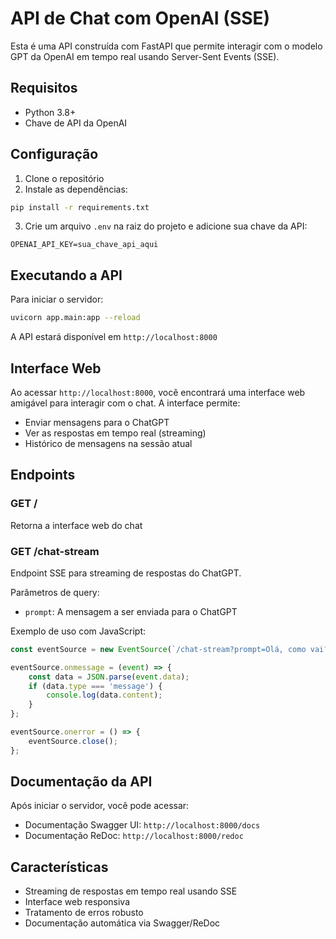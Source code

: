 # API de Chat com OpenAI (SSE)

Esta é uma API construída com FastAPI que permite interagir com o modelo GPT da OpenAI em tempo real usando Server-Sent Events (SSE).

## Requisitos

- Python 3.8+
- Chave de API da OpenAI

## Configuração

1. Clone o repositório
2. Instale as dependências:
```bash
pip install -r requirements.txt
```
3. Crie um arquivo `.env` na raiz do projeto e adicione sua chave da API:
```
OPENAI_API_KEY=sua_chave_api_aqui
```

## Executando a API

Para iniciar o servidor:

```bash
uvicorn app.main:app --reload
```

A API estará disponível em `http://localhost:8000`

## Interface Web

Ao acessar `http://localhost:8000`, você encontrará uma interface web amigável para interagir com o chat. A interface permite:

- Enviar mensagens para o ChatGPT
- Ver as respostas em tempo real (streaming)
- Histórico de mensagens na sessão atual

## Endpoints

### GET /
Retorna a interface web do chat

### GET /chat-stream
Endpoint SSE para streaming de respostas do ChatGPT.

Parâmetros de query:
- `prompt`: A mensagem a ser enviada para o ChatGPT

Exemplo de uso com JavaScript:
```javascript
const eventSource = new EventSource(`/chat-stream?prompt=Olá, como vai?`);

eventSource.onmessage = (event) => {
    const data = JSON.parse(event.data);
    if (data.type === 'message') {
        console.log(data.content);
    }
};

eventSource.onerror = () => {
    eventSource.close();
};
```

## Documentação da API

Após iniciar o servidor, você pode acessar:
- Documentação Swagger UI: `http://localhost:8000/docs`
- Documentação ReDoc: `http://localhost:8000/redoc`

## Características

- Streaming de respostas em tempo real usando SSE
- Interface web responsiva
- Tratamento de erros robusto
- Documentação automática via Swagger/ReDoc 